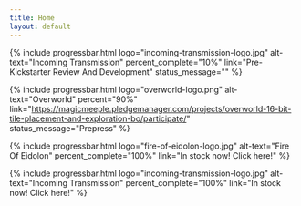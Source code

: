 ```yaml
---
title: Home
layout: default
---
```


{% include progressbar.html logo="incoming-transmission-logo.jpg" alt-text="Incoming Transmission" percent_complete="10%" link="Pre-Kickstarter Review And Development" status_message="" %}

{% include progressbar.html logo="overworld-logo.png" alt-text="Overworld" percent="90%" link="https://magicmeeple.pledgemanager.com/projects/overworld-16-bit-tile-placement-and-exploration-bo/participate/" status_message="Prepress" %}

{% include progressbar.html logo="fire-of-eidolon-logo.jpg" alt-text="Fire Of Eidolon" percent_complete="100%" link="In stock now! Click here!" %}

{% include progressbar.html logo="incoming-transmission-logo.jpg" alt-text="Incoming Transmission" percent_complete="100%" link="In stock now! Click here!" %}
